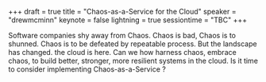 +++
draft = true
title = "Chaos-as-a-Service for the Cloud"
speaker = "drewmcminn"
keynote = false
lightning = true
sessiontime = "TBC"
+++

Software companies shy away from Chaos.  Chaos is bad, Chaos is to shunned. Chaos is to be defeated by repeatable process.  But the landscape has changed. the cloud is here.  Can we how harness chaos, embrace chaos, to build better, stronger, more resilient systems in the cloud.  Is it time to consider implementing Chaos-as-a-Service ?